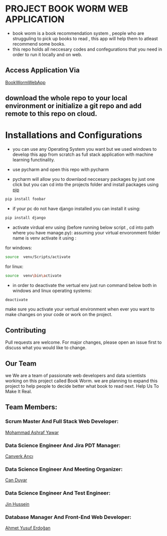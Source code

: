 # PROJECT BOOK WORM WEB APPLICATION

- book worm is a book recommendation system , people who are strugguling to pick up books to read , this app will help them to atleast recommend some books.
- this repo holds all neccesary codes and confegurations that you need in order to run it locally and on web.

## Access Application Via
[BookWormWebApp](https://bookworm-production-app.herokuapp.com/)

## download the whole repo to your local environment or initialize a git repo and add remote to this repo on cloud.

# Installations and Configurations
- you can use any Operating System you want but we used windows to develop this app from scratch as full stack application with machine learning functinality.

- use pycharm and open this repo with pycharm

- pycharm will allow you to downlaod neccesary packages by just one click but you can cd into the projects folder and install packages using [pip](https://pip.pypa.io/en/stable/)

```bash
pip install foobar
```

- if your pc do not have django installed you can install it using:

```bash
pip install django
```

- activate virdual env using (before running below script , cd into path where you have manage.py):
assuming your virtual envoronment folder name is venv activate it using : 

for windows:
```bash
source  venv/Scripts/activate
```

for linux:
```bash
source  venv\bin\activate
```

- in order to deactivate the vertual env just run command below both in windows and linux operating systems:
```bash
deactivate
```

make sure you activate your vertual environment when ever you want to make changes on your code or work on the project.


## Contributing
Pull requests are welcome. For major changes, please open an issue first to discuss what you would like to change.

## Our Team
we We are a team of passionate web developers and data scientists working on this project called Book Worm.
we are planning to expand this project to help people to decide better what book to read next. Help Us To Make It Real.

## Team Members:
### Scrum Master And Full Stack Web Developer:
[Mohammad Ashraf Yawar](https://github.com/ashrafyawar)

### Data Science Engineer And Jira PDT Manager:
[Canverk Arıcı](https://github.com/canberkarc)

### Data Science Engineer And Meeting Organizer:
[Can Duyar](https://github.com/ashrafyawar)

### Data Science Engineer And Test Engineer:
[Jin Hussein](https://github.com/jinhussein96)

### Database Manager And Front-End Web Developer:
[Ahmet Yusuf Erdoğan](https://github.com/ashrafyawar)
